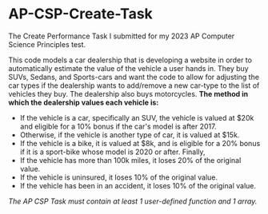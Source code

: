 # AP-CSP-Create-Task
The Create Performance Task I submitted for my 2023 AP Computer Science Principles test.

This code models a car dealership that is developing a website in order to automatically estimate the value of the vehicle a user hands in. They buy SUVs, Sedans, and Sports-cars and want the code to allow for adjusting the car types if the dealership wants to add/remove a new car-type to the list of vehicles they buy. The dealership also buys motorcycles.
**The method in which the dealership values each vehicle is:**
- If the vehicle is a car, specifically an SUV, the vehicle is valued at $20k and eligible for a 10% bonus if the car's model is after 2017.
- Otherwise, if the vehicle is another type of car, it is valued at $15k.
- If the vehicle is a bike, it is valued at $8k, and is eligible for a 20% bonus if it is a sport-bike whose model is 2020 or after.
Finally,
- If the vehicle has more than 100k miles, it loses 20% of the original value.
- If the vehicle is uninsured, it loses 10% of the original value.
- If the vehicle has been in an accident, it loses 10% of the original value.

*The AP CSP Task must contain at least 1 user-defined function and 1 array.*
